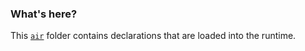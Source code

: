 ### What's here?

This [`air`](/air) folder contains declarations that are loaded into the runtime.
